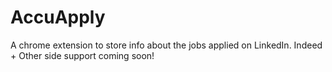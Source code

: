 # AccuApply

A chrome extension to store info about the jobs applied on LinkedIn. Indeed + Other side support coming soon!
